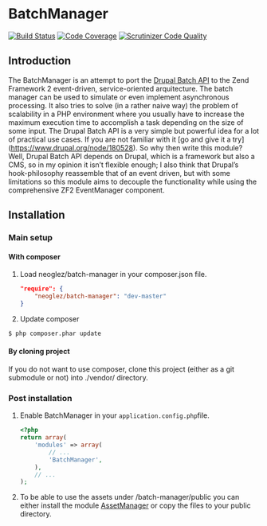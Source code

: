 BatchManager
============
[![Build Status](https://travis-ci.org/neoglez/BatchManager.svg?branch=master)](https://travis-ci.org/neoglez/BatchManager) [![Code Coverage](https://scrutinizer-ci.com/g/neoglez/BatchManager/badges/coverage.png?b=master)](https://scrutinizer-ci.com/g/neoglez/BatchManager/?branch=master) [![Scrutinizer Code Quality](https://scrutinizer-ci.com/g/neoglez/BatchManager/badges/quality-score.png?b=master)](https://scrutinizer-ci.com/g/neoglez/BatchManager/?branch=master)

Introduction
------------

The BatchManager is an attempt to port the [Drupal Batch API](https://www.drupal.org/node/180528) to the Zend Framework 2 event-driven, service-oriented arquitecture. The batch manager can be used to simulate or even implement asynchronous processing. It also tries to solve (in a rather naive way) the problem of scalability in a PHP environment where you usually have to increase the maximum execution time to accomplish a task depending on the size of some input. The Drupal Batch API is a very simple but powerful idea for a lot of practical use cases. If you are not familiar with it [go and give it a try] (https://www.drupal.org/node/180528).  So why then write this module? Well, Drupal Batch API depends on Drupal, which is a framework but also a CMS, so in my opinion it isn’t flexible enough; I also think that Drupal’s hook-philosophy reassemble that of an event driven, but with some limitations so this module aims to decouple the functionality while using the comprehensive ZF2 EventManager component.

Installation
------------

### Main setup

#### With composer

1. Load neoglez/batch-manager in your composer.json file.

    ```json
    "require": {
        "neoglez/batch-manager": "dev-master"
    }
    ```

2. Update composer

```bash
$ php composer.phar update
```

#### By cloning project

If you do not want to use composer, clone this project (either as a git submodule or not) into ./vendor/ directory.

### Post installation

1. Enable BatchManager in your `application.config.php`file.

    ```php
    <?php
    return array(
        'modules' => array(
            // ...
            'BatchManager',
        ),
        // ...
    );
    ```

2. To be able to use the assets under /batch-manager/public you can either install the module [AssetManager](https://github.com/RWOverdijk/AssetManager) or copy the files to your public directory.
